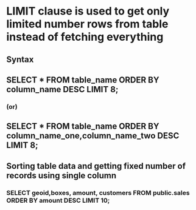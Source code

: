 # LIMIT clause is used to get only limited number rows from table instead of fetching everything

## Syntax

## SELECT \* FROM table_name ORDER BY column_name DESC LIMIT 8;

### (or)

## SELECT \* FROM table_name ORDER BY column_name_one,column_name_two DESC LIMIT 8;

## Sorting table data and getting fixed number of records using single column

### SELECT geoid,boxes, amount, customers FROM public.sales ORDER BY amount DESC LIMIT 10;

